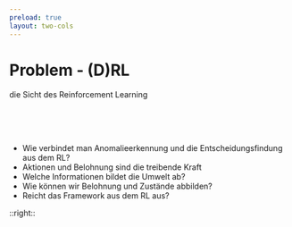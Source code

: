 ```yaml
---
preload: true
layout: two-cols
---
```


# Problem - (D)RL

die Sicht des Reinforcement Learning

<br>
<br>
<br>

- Wie verbindet man Anomalieerkennung und die Entscheidungsfindung aus dem RL?
- Aktionen und Belohnung sind die treibende Kraft
- Welche Informationen bildet die Umwelt ab?
- Wie können wir Belohnung und Zustände abbilden?
- Reicht das Framework aus dem RL aus?

::right::

<div>
<img :src="'./rl.png'" class="mt-20">
</div>

<Bar title="Machine Learning for Safer Smart Environments"/>

